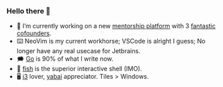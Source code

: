 ### Hello there 👋

- 🏀 I’m currently working on a new [mentorship platform](https://www.offthecourt.co) with 3 [fantastic cofounders](https://www.linkedin.com/company/offthecourt/).
- ⌨️ NeoVim is my current workhorse; VSCode is alright I guess; No longer have any real usecase for Jetbrains.
- 🗯️ [Go](https://golang.org/) is 90% of what I write now.
- 🐠 [fish](https://fishshell.com/) is the superior interactive shell (IMO).
- 🖥️ [i3](https://manjaro.org/downloads/community/i3/) lover, [yabai](https://github.com/koekeishiya/yabai) appreciator. Tiles > Windows.
